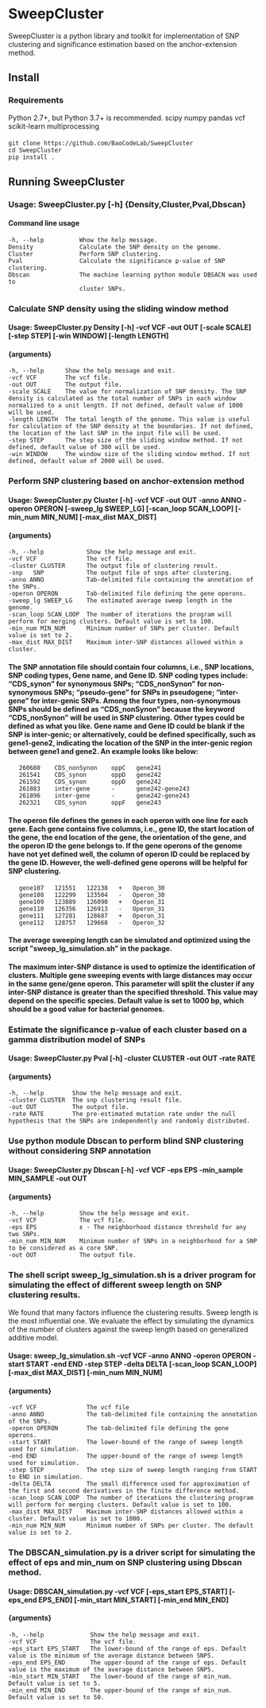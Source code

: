 # SweepCluster
SweepCluster is a python library and toolkit for implementation of SNP clustering and significance estimation based on the anchor-extension method.

## Install
### Requirements
Python 2.7+, but Python 3.7+ is recommended.
scipy
numpy
pandas
vcf
scikit-learn
multiprocessing

####  
    git clone https://github.com/BaoCodeLab/SweepCluster
    cd SweepCluster
    pip install .
    



## Running SweepCluster
### Usage:  SweepCluster.py [-h] {Density,Cluster,Pval,Dbscan}

#### Command line usage                        
    -h, --help          Whow the help message.
    Density             Calculate the SNP density on the genome.
    Cluster             Perform SNP clustering.
    Pval                Calculate the significance p-value of SNP clustering.
    Dbscan              The machine learning python module DBSACN was used to
                        cluster SNPs.

### Calculate SNP density using the sliding window method
#### Usage:  SweepCluster.py Density [-h] -vcf VCF -out OUT  [-scale SCALE]  [-step STEP]  [-win WINDOW]  [-length LENGTH]  

#### {arguments}
    -h, --help      Show the help message and exit.
    -vcf VCF        The vcf file.
    -out OUT        The output file.
    -scale SCALE    The value for normalization of SNP density. The SNP density is calculated as the total number of SNPs in each window normalized to a unit length. If not defined, default value of 1000 will be used.
    -length LENGTH  The total length of the genome. This value is useful for calculation of the SNP density at the boundaries. If not defined, the location of the last SNP in the input file will be used.
    -step STEP      The step size of the sliding window method. If not defined, default value of 300 will be used.
    -win WINDOW     The window size of the sliding window method. If not defined, default value of 2000 will be used.
 


###  Perform SNP clustering based on anchor-extension method
#### Usage:  SweepCluster.py Cluster [-h] -vcf VCF -out OUT -anno ANNO -operon OPERON [-sweep_lg SWEEP_LG]  [-scan_loop SCAN_LOOP]  [-min_num MIN_NUM]  [-max_dist MAX_DIST]

#### {arguments}
    -h, --help            Show the help message and exit.
    -vcf VCF              The vcf file.
    -cluster CLUSTER      The output file of clustering result.
    -snp   SNP            The output file of snps after clustering.
    -anno ANNO            Tab-delimited file containing the annotation of the SNPs.
    -operon OPERON        Tab-delimited file defining the gene operons.
    -sweep_lg SWEEP_LG    The estimated average sweep length in the genome. 
    -scan_loop SCAN_LOOP  The number of iterations the program will perform for merging clusters. Default value is set to 100.
    -min_num MIN_NUM      Minimum number of SNPs per cluster. Default value is set to 2.
    -max_dist MAX_DIST    Maximum inter-SNP distances allowed within a cluster.
    
####   The SNP annotation file should contain four columns, i.e., SNP locations, SNP coding types, Gene name, and Gene ID. SNP coding types include: “CDS_synon” for synonymous SNPs; “CDS_nonSynon” for non-synonymous SNPs; “pseudo-gene” for SNPs in pseudogene; “inter-gene” for inter-genic SNPs.  Among the four types, non-synonymous SNPs should be defined as “CDS_nonSynon” because the keyword “CDS_nonSynon” will be used in SNP clustering. Other types could be defined as what you like. Gene name and Gene ID could be blank if the SNP is inter-genic; or alternatively, could be defined specifically, such as gene1-gene2, indicating the location of the SNP in the inter-genic region between gene1 and gene2. An example looks like below:
       260680    CDS_nonSynon    oppC   gene241
       261541    CDS_synon       oppD   gene242
       261592    CDS_synon       oppD   gene242
       261883    inter-gene      -      gene242-gene243
       261896    inter-gene      -      gene242-gene243
       262321    CDS_synon       oppF   gene243
       
####   The operon file defines the genes in each operon with one line for each gene. Each gene contains five columns, i.e., gene ID, the start location of the gene, the end location of the gene, the orientation of the gene, and the operon ID the gene belongs to. If the gene operons of the genome have not yet defined well, the column of operon ID could be replaced by the gene ID. However, the well-defined gene operons will be helpful for SNP clustering. 
       gene107   121551   122138   +   Operon_30
       gene108   122299   123504   ‐   Operon_30
       gene109   123889   126090   +   Operon_31
       gene110   126356   126913   ‐   Operon_31
       gene111   127281   128687   +   Operon_31
       gene112   128757   129668   ‐   Operon_32

####   The average sweeping length can be simulated and optimized using the script "sweep_lg_simulation.sh" in the package. 
####   The maximum inter-SNP distance is used to optimize the identification of clusters. Multiple gene sweeping events with large distances may occur in the same gene/gene operon. This parameter will split the cluster if any inter-SNP distance is greater than the specified threshold. This value may depend on the specific species. Default value is set to 1000 bp, which should be a good value for bacterial genomes.
    

### Estimate the significance p-value of each cluster based on a gamma distribution model of SNPs
#### Usage:  SweepCluster.py Pval [-h] -cluster CLUSTER -out OUT -rate RATE

#### {arguments}
    -h, --help        Show the help message and exit.
    -cluster CLUSTER  The snp clustering result file.
    -out OUT          The output file.
    -rate RATE        The pre-estimated mutation rate under the null hypothesis that the SNPs are independently and randomly distributed.


### Use python module Dbscan to perform blind SNP clustering without considering SNP annotation
#### Usage:  SweepCluster.py Dbscan [-h] -vcf VCF -eps EPS -min_sample MIN_SAMPLE -out OUT

#### {arguments}
    -h, --help          Show the help message and exit.
    -vcf VCF            The vcf file.
    -eps EPS            ϵ - The neighborhood distance threshold for any two SNPs.
    -min_num MIN_NUM    Minimum number of SNPs in a neighborhood for a SNP to be considered as a core SNP.
    -out OUT            The output file.

    
### The shell script sweep_lg_simulation.sh is a driver program for simulating the effect of different sweep length on SNP clustering results.
We found that many factors influence the clustering results. Sweep length is the most influential one. We evaluate the effect by simulating the dynamics of the number of clusters against the sweep length based on generalized additive model. 
#### Usage:  sweep_lg_simulation.sh -vcf VCF -anno ANNO -operon OPERON -start START -end END -step STEP -delta DELTA [-scan_loop SCAN_LOOP] [-max_dist MAX_DIST]  [-min_num MIN_NUM] 

#### {arguments}
    -vcf VCF              The vcf file
    -anno ANNO            The tab-delimited file containing the annotation of the SNPs.
    -operon OPERON        The tab-delimited file defining the gene operons.
    -start START          The lower-bound of the range of sweep length used for simulation.
    -end END              The upper-bound of the range of sweep length used for simulation.
    -step STEP            The step size of sweep length ranging from START to END in simulation.
    -delta DELTA          The small difference used for approximation of the first and second derivatives in the finite difference method.
    -scan_loop SCAN_LOOP  The number of iterations the clustering program will perform for merging clusters. Default value is set to 100.
    -max_dist MAX_DIST    Maximum inter-SNP distances allowed within a cluster. Default value is set to 1000.
    -min_num MIN_NUM      Minimum number of SNPs per cluster. The default value is set to 2.
 
### The DBSCAN_simulation.py is a driver script for simulating the effect of eps and min_num on SNP clustering using Dbscan method.
#### Usage:  DBSCAN_simulation.py -vcf VCF [-eps_start EPS_START] [-eps_end EPS_END] [-min_start MIN_START] [-min_end MIN_END]
#### {arguments}
    -h, --help             Show the help message and exit.
    -vcf VCF               The vcf file.
    -eps_start EPS_START   The lower-bound of the range of eps. Default value is the minimum of the average distance between SNPS.
    -eps_end EPS_END       The upper-bound of the range of eps. Default value is the maximum of the average distance between SNPS.
    -min_start MIN_START   The lower-bound of the range of min_num. Default value is set to 5.
    -min_end MIN_END       The upper-bound of the range of min_num. Default value is set to 50.

    
